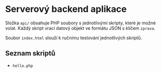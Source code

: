 # Serverový backend aplikace

Složka `api/` obsahuje PHP soubory s jednotlivými skripty, které je možné volat. Každý skript vrací datový objekt ve formátu JSON s klíčem `zprava`.

Soubor `index.html` slouží k ručnímu testování jednotlivých skriptů.

## Seznam skriptů

* `hello.php`
